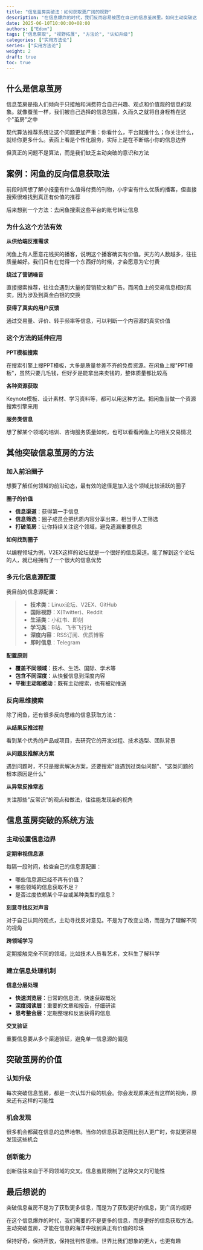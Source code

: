 ```yaml
---
title: "信息茧房突破法：如何获取更广阔的视野"
description: "在信息爆炸的时代，我们反而容易被困在自己的信息茧房里。如何主动突破这种局限，获取更广阔的视野？"
date: 2025-06-10T10:00:00+08:00
authors: ["Edom"]
tags: ["信息获取", "视野拓展", "方法论", "认知升级"]
categories: ["实用方法论"]
series: ["实用方法论"]
weight: 2
draft: true
toc: true
---
```


## 什么是信息茧房

信息茧房是指人们倾向于只接触和消费符合自己兴趣、观点和价值观的信息的现象。就像蚕茧一样，我们被自己选择的信息包围，久而久之就将自身桎梏在这个"茧房"之中

现代算法推荐系统让这个问题更加严重：你看什么，平台就推什么；你关注什么，就给你更多什么。表面上看是个性化服务，实际上是在不断缩小你的信息边界

但真正的问题不是算法，而是我们缺乏主动突破的意识和方法

## 案例：闲鱼的反向信息获取法

前段时间想了解小报童有什么值得付费的刊物，小宇宙有什么优质的播客，但直接搜索很难找到真正有价值的推荐

后来想到一个方法：去闲鱼搜索这些平台的账号转让信息

### 为什么这个方法有效

**从供给端反推需求**

闲鱼上有人愿意花钱买的播客，说明这个播客确实有价值。买方的人数越多，往往质量越好。我们只有在觉得一个东西好的时候，才会愿意为它付费

**绕过了营销噪音**

直接搜索推荐，往往会遇到大量的营销软文和广告。而闲鱼上的交易信息相对真实，因为涉及到真金白银的交换

**获得了真实的用户反馈**

通过交易量、评价、转手频率等信息，可以判断一个内容源的真实价值

### 这个方法的延伸应用

**PPT模板搜索**

在搜索引擎上搜PPT模板，大多是质量参差不齐的免费资源。在闲鱼上搜"PPT模板"，虽然只要几毛钱，但好歹是能拿出来卖钱的，整体质量都比较高

**各种资源获取**

Keynote模板、设计素材、学习资料等，都可以用这种方法。把闲鱼当做一个资源搜索引擎来用

**服务类信息**

想了解某个领域的培训、咨询服务质量如何，也可以看看闲鱼上的相关交易情况

## 其他突破信息茧房的方法

### 加入前沿圈子

想要了解任何领域的前沿动态，最有效的途径是加入这个领域比较活跃的圈子

**圈子的价值**

- **信息渠道**：获得第一手信息
- **信息筛选**：圈子成员会把优质内容分享出来，相当于人工筛选
- **打破茧房**：让你持续关注这个领域，避免遗漏重要信息

**如何找到圈子**

以编程领域为例，V2EX这样的论坛就是一个很好的信息渠道。能了解到这个论坛的人，就已经拥有了一个很大的信息优势

### 多元化信息源配置

我目前的信息源配置：

> - **技术类**：Linux论坛、V2EX、GitHub
> - **国际视野**：X(Twitter)、Reddit
> - **生活类**：小红书、即刻
> - **学习类**：B站、飞书飞行社
> - **深度内容**：RSS订阅、优质博客
> - **即时信息**：Telegram

**配置原则**

- **覆盖不同领域**：技术、生活、国际、学术等
- **包含不同深度**：从快餐信息到深度内容
- **平衡主动和被动**：既有主动搜索，也有被动推送

### 反向思维搜索

除了闲鱼，还有很多反向思维的信息获取方法：

**从结果反推过程**

看到某个优秀的产品或项目，去研究它的开发过程、技术选型、团队背景

**从问题反推解决方案**

遇到问题时，不只是搜索解决方案，还要搜索"谁遇到过类似问题"、"这类问题的根本原因是什么"

**从异常反推常态**

关注那些"反常识"的观点和做法，往往能发现新的视角

## 信息茧房突破的系统方法

### 主动设置信息边界

**定期审视信息源**

每隔一段时间，检查自己的信息源配置：
- 哪些信息源已经不再有价值？
- 哪些领域的信息获取不足？
- 是否过度依赖某个平台或某种类型的信息？

**刻意寻找反对声音**

对于自己认同的观点，主动寻找反对意见。不是为了改变立场，而是为了理解不同的视角

**跨领域学习**

定期接触完全不同的领域，比如技术人员看艺术，文科生了解科学

### 建立信息处理机制

**信息分层处理**

- **快速浏览层**：日常的信息流，快速获取概况
- **深度阅读层**：重要的文章和报告，仔细研读
- **思考整合层**：定期整理和反思获得的信息

**交叉验证**

重要信息要从多个渠道验证，避免单一信息源的偏见

## 突破茧房的价值

### 认知升级

每次突破信息茧房，都是一次认知升级的机会。你会发现原来还有这样的视角，原来还有这样的可能性

### 机会发现

很多机会都藏在信息的边界地带。当你的信息获取范围比别人更广时，你就更容易发现这些机会

### 创新能力

创新往往来自于不同领域的交叉。信息茧房限制了这种交叉的可能性

## 最后想说的

突破信息茧房不是为了获取更多信息，而是为了获取更好的信息，更广阔的视野

在这个信息爆炸的时代，我们需要的不是更多的信息，而是更好的信息获取方法。主动突破茧房，才能在信息的海洋中找到真正有价值的珍珠

保持好奇，保持开放，保持批判性思维。世界比我们想象的更大，也更有趣
